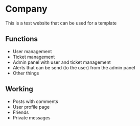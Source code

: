# Company

This is a test website that can be used for a template

## Functions

- User management
- Ticket management
- Admin panel with user and ticket management
- Alerts that can be send (to the user) from the admin panel
- Other things

## Working
- Posts with comments
- User profile page
- Friends
- Private messages